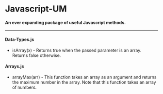 # Javascript-UM
#### An ever expanding package of useful Javascript methods.
-------------------------------------------------------------------------------------

#### Data-Types.js
 - isArray(x) - Returns true when the passed parameter is an array. Returns false otherwise.

#### Arrays.js
  - arrayMax(arr) - This function takes an array as an argument and returns the maximum number in the array. Note that this function takes an array of numbers.
